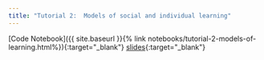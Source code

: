 ```yaml
---
title: "Tutorial 2:  Models of social and individual learning"
---
```




[Code Notebook]({{ site.baseurl }}{% link notebooks/tutorial-2-models-of-learning.html%}){:target="_blank"}
[slides](https://cosmos-konstanz.github.io/downloads/CosmosTutorial2.pdf){:target="_blank"}